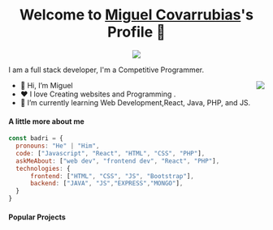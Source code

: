 <p align="center">
  <h1 align="center">Welcome to <a href="https://github.com/">Miguel Covarrubias</a>'s Profile 👋</h1>
</p>
<p align="center">
  <a align="center" href="https://github.com/DenverCoder1/readme-typing-svg"><img src="https://readme-typing-svg.herokuapp.com?&font=IBM+Plex+Sans&color=F72EE2&size=25&lines=Welcome+to+my+GitHub+Profile!;I'm+a+Front+end+developer;I'm+a+competitive+programmer;I'm+a+Flask+developer" /></a>
</p>
<p>I am a full stack  developer, I'm a Competitive Programmer.</p>
<img align="right" src="https://media.giphy.com/media/M9gbBd9nbDrOTu1Mqx/giphy.gif">
<ul>
  <li>👋 Hi, I’m Miguel</li>
  <li>❤️ I love Creating websites and Programming .</li>
  <li>🌱 I’m currently learning Web Development,React, Java, PHP, and JS.</li>
  
</ul>

#### A little more about me
```javascript
const badri = {
  pronouns: "He" | "Him",
  code: ["Javascript", "React", "HTML", "CSS", "PHP"],
  askMeAbout: ["web dev", "frontend dev", "React", "PHP"],
  technologies: {
      frontend: ["HTML", "CSS", "JS", "Bootstrap"],
      backend: ["JAVA", "JS","EXPRESS","MONGO"],
  }
}
```


#### Popular Projects
<a href="https://github.com/MIIGUEELC/HotelMiranda">
  
</a>    
<a href="https://github.com/MIIGUEELC/FotosReact">
</a>

